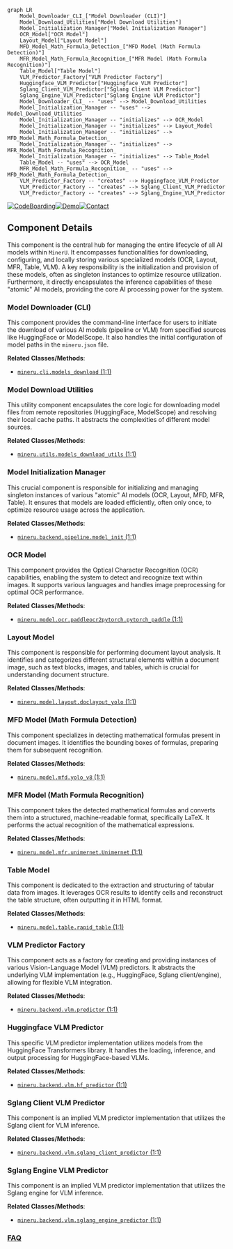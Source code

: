 ```mermaid
graph LR
    Model_Downloader_CLI_["Model Downloader (CLI)"]
    Model_Download_Utilities["Model Download Utilities"]
    Model_Initialization_Manager["Model Initialization Manager"]
    OCR_Model["OCR Model"]
    Layout_Model["Layout Model"]
    MFD_Model_Math_Formula_Detection_["MFD Model (Math Formula Detection)"]
    MFR_Model_Math_Formula_Recognition_["MFR Model (Math Formula Recognition)"]
    Table_Model["Table Model"]
    VLM_Predictor_Factory["VLM Predictor Factory"]
    Huggingface_VLM_Predictor["Huggingface VLM Predictor"]
    Sglang_Client_VLM_Predictor["Sglang Client VLM Predictor"]
    Sglang_Engine_VLM_Predictor["Sglang Engine VLM Predictor"]
    Model_Downloader_CLI_ -- "uses" --> Model_Download_Utilities
    Model_Initialization_Manager -- "uses" --> Model_Download_Utilities
    Model_Initialization_Manager -- "initializes" --> OCR_Model
    Model_Initialization_Manager -- "initializes" --> Layout_Model
    Model_Initialization_Manager -- "initializes" --> MFD_Model_Math_Formula_Detection_
    Model_Initialization_Manager -- "initializes" --> MFR_Model_Math_Formula_Recognition_
    Model_Initialization_Manager -- "initializes" --> Table_Model
    Table_Model -- "uses" --> OCR_Model
    MFR_Model_Math_Formula_Recognition_ -- "uses" --> MFD_Model_Math_Formula_Detection_
    VLM_Predictor_Factory -- "creates" --> Huggingface_VLM_Predictor
    VLM_Predictor_Factory -- "creates" --> Sglang_Client_VLM_Predictor
    VLM_Predictor_Factory -- "creates" --> Sglang_Engine_VLM_Predictor
```
[![CodeBoarding](https://img.shields.io/badge/Generated%20by-CodeBoarding-9cf?style=flat-square)](https://github.com/CodeBoarding/CodeBoarding)[![Demo](https://img.shields.io/badge/Try%20our-Demo-blue?style=flat-square)](https://www.codeboarding.org/demo)[![Contact](https://img.shields.io/badge/Contact%20us%20-%20contact@codeboarding.org-lightgrey?style=flat-square)](mailto:contact@codeboarding.org)

## Component Details

This component is the central hub for managing the entire lifecycle of all AI models within `MinerU`. It encompasses functionalities for downloading, configuring, and locally storing various specialized models (OCR, Layout, MFR, Table, VLM). A key responsibility is the initialization and provision of these models, often as singleton instances to optimize resource utilization. Furthermore, it directly encapsulates the inference capabilities of these "atomic" AI models, providing the core AI processing power for the system.

### Model Downloader (CLI)
This component provides the command-line interface for users to initiate the download of various AI models (pipeline or VLM) from specified sources like HuggingFace or ModelScope. It also handles the initial configuration of model paths in the `mineru.json` file.


**Related Classes/Methods**:

- <a href="https://github.com/opendatalab/MinerU/blob/master/mineru/cli/models_download.py#L1-L1" target="_blank" rel="noopener noreferrer">`mineru.cli.models_download` (1:1)</a>


### Model Download Utilities
This utility component encapsulates the core logic for downloading model files from remote repositories (HuggingFace, ModelScope) and resolving their local cache paths. It abstracts the complexities of different model sources.


**Related Classes/Methods**:

- <a href="https://github.com/opendatalab/MinerU/blob/master/mineru/utils/models_download_utils.py#L1-L1" target="_blank" rel="noopener noreferrer">`mineru.utils.models_download_utils` (1:1)</a>


### Model Initialization Manager
This crucial component is responsible for initializing and managing singleton instances of various "atomic" AI models (OCR, Layout, MFD, MFR, Table). It ensures that models are loaded efficiently, often only once, to optimize resource usage across the application.


**Related Classes/Methods**:

- <a href="https://github.com/opendatalab/MinerU/blob/master/mineru/backend/pipeline/model_init.py#L1-L1" target="_blank" rel="noopener noreferrer">`mineru.backend.pipeline.model_init` (1:1)</a>


### OCR Model
This component provides the Optical Character Recognition (OCR) capabilities, enabling the system to detect and recognize text within images. It supports various languages and handles image preprocessing for optimal OCR performance.


**Related Classes/Methods**:

- <a href="https://github.com/opendatalab/MinerU/blob/master/mineru/model/ocr/paddleocr2pytorch/pytorch_paddle.py#L1-L1" target="_blank" rel="noopener noreferrer">`mineru.model.ocr.paddleocr2pytorch.pytorch_paddle` (1:1)</a>


### Layout Model
This component is responsible for performing document layout analysis. It identifies and categorizes different structural elements within a document image, such as text blocks, images, and tables, which is crucial for understanding document structure.


**Related Classes/Methods**:

- <a href="https://github.com/opendatalab/MinerU/blob/master/mineru/model/layout/doclayout_yolo.py#L1-L1" target="_blank" rel="noopener noreferrer">`mineru.model.layout.doclayout_yolo` (1:1)</a>


### MFD Model (Math Formula Detection)
This component specializes in detecting mathematical formulas present in document images. It identifies the bounding boxes of formulas, preparing them for subsequent recognition.


**Related Classes/Methods**:

- <a href="https://github.com/opendatalab/MinerU/blob/master/mineru/model/mfd/yolo_v8.py#L1-L1" target="_blank" rel="noopener noreferrer">`mineru.model.mfd.yolo_v8` (1:1)</a>


### MFR Model (Math Formula Recognition)
This component takes the detected mathematical formulas and converts them into a structured, machine-readable format, specifically LaTeX. It performs the actual recognition of the mathematical expressions.


**Related Classes/Methods**:

- <a href="https://github.com/opendatalab/MinerU/blob/master/mineru/model/mfr/unimernet/Unimernet.py#L1-L1" target="_blank" rel="noopener noreferrer">`mineru.model.mfr.unimernet.Unimernet` (1:1)</a>


### Table Model
This component is dedicated to the extraction and structuring of tabular data from images. It leverages OCR results to identify cells and reconstruct the table structure, often outputting it in HTML format.


**Related Classes/Methods**:

- <a href="https://github.com/opendatalab/MinerU/blob/master/mineru/model/table/rapid_table.py#L1-L1" target="_blank" rel="noopener noreferrer">`mineru.model.table.rapid_table` (1:1)</a>


### VLM Predictor Factory
This component acts as a factory for creating and providing instances of various Vision-Language Model (VLM) predictors. It abstracts the underlying VLM implementation (e.g., HuggingFace, Sglang client/engine), allowing for flexible VLM integration.


**Related Classes/Methods**:

- <a href="https://github.com/opendatalab/MinerU/blob/master/mineru/backend/vlm/predictor.py#L1-L1" target="_blank" rel="noopener noreferrer">`mineru.backend.vlm.predictor` (1:1)</a>


### Huggingface VLM Predictor
This specific VLM predictor implementation utilizes models from the HuggingFace Transformers library. It handles the loading, inference, and output processing for HuggingFace-based VLMs.


**Related Classes/Methods**:

- <a href="https://github.com/opendatalab/MinerU/blob/master/mineru/backend/vlm/hf_predictor.py#L1-L1" target="_blank" rel="noopener noreferrer">`mineru.backend.vlm.hf_predictor` (1:1)</a>


### Sglang Client VLM Predictor
This component is an implied VLM predictor implementation that utilizes the Sglang client for VLM inference.


**Related Classes/Methods**:

- <a href="https://github.com/opendatalab/MinerU/blob/master/mineru/backend/vlm/sglang_client_predictor.py#L1-L1" target="_blank" rel="noopener noreferrer">`mineru.backend.vlm.sglang_client_predictor` (1:1)</a>


### Sglang Engine VLM Predictor
This component is an implied VLM predictor implementation that utilizes the Sglang engine for VLM inference.


**Related Classes/Methods**:

- <a href="https://github.com/opendatalab/MinerU/blob/master/mineru/backend/vlm/sglang_engine_predictor.py#L1-L1" target="_blank" rel="noopener noreferrer">`mineru.backend.vlm.sglang_engine_predictor` (1:1)</a>




### [FAQ](https://github.com/CodeBoarding/GeneratedOnBoardings/tree/main?tab=readme-ov-file#faq)